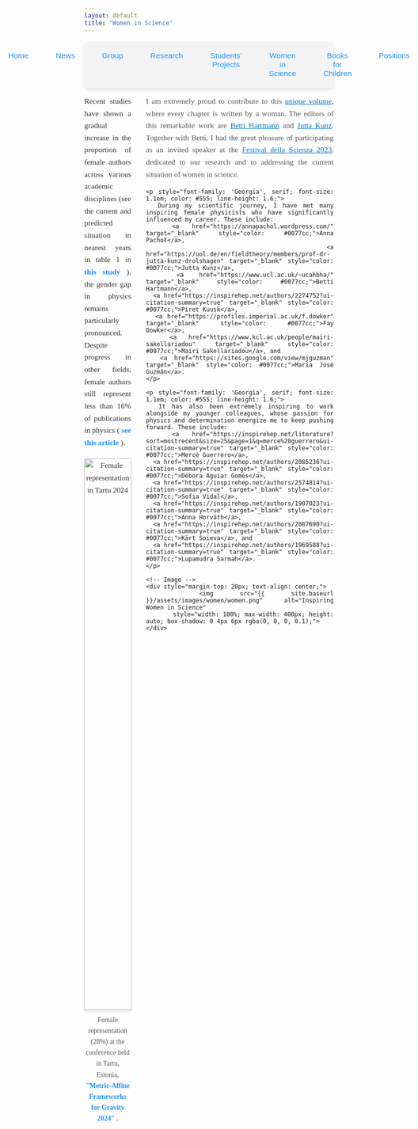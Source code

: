 ```yaml
---
layout: default
title: "Women in Science"
---
```


<nav style="background-color: #f4f4f4; padding: 10px; border-radius: 8px; box-shadow: 0 4px 6px rgba(0, 0, 0, 0.1);">
  <ul style="list-style: none; display: flex; justify-content: center; gap: 15px; padding: 0; margin: 0;">
    <li style="flex: 1; text-align: center;">
      <a href="{{ site.baseurl }}/" 
         style="text-decoration: none; color: #1e90ff; font-family: 'Arial', sans-serif; font-size: 1.1em; padding: 10px 20px; display: inline-block; border-radius: 6px; transition: background-color 0.3s;">
         Home
      </a>
    </li>
    <li style="flex: 1; text-align: center;">
      <a href="{{ site.baseurl }}/news/" 
         style="text-decoration: none; color: #1e90ff; font-family: 'Arial', sans-serif; font-size: 1.1em; padding: 10px 20px; display: inline-block; border-radius: 6px; transition: background-color 0.3s;">
         News
      </a>
    </li>
    <li style="flex: 1; text-align: center;">
      <a href="{{ site.baseurl }}/group/" 
         style="text-decoration: none; color: #1e90ff; font-family: 'Arial', sans-serif; font-size: 1.1em; padding: 10px 20px; display: inline-block; border-radius: 6px; transition: background-color 0.3s;">
         Group
      </a>
    </li>
    <li style="flex: 1; text-align: center;">
      <a href="{{ site.baseurl }}/research/" 
         style="text-decoration: none; color: #1e90ff; font-family: 'Arial', sans-serif; font-size: 1.1em; padding: 10px 20px; display: inline-block; border-radius: 6px; transition: background-color 0.3s;">
         Research
      </a>
    </li>
    <li style="flex: 1; text-align: center;">
      <a href="{{ site.baseurl }}/Students' projects/" 
         style="text-decoration: none; color: #1e90ff; font-family: 'Arial', sans-serif; font-size: 1.1em; padding: 10px 20px; display: inline-block; border-radius: 6px; transition: background-color 0.3s;">
         Students' Projects
      </a>
    </li>
    <li style="flex: 1; text-align: center;">
      <a href="{{ site.baseurl }}/women-in-science/" 
         style="text-decoration: none; color: #1e90ff; font-family: 'Arial', sans-serif; font-size: 1.1em; padding: 10px 20px; display: inline-block; border-radius: 6px; transition: background-color 0.3s;">
         Women in Science
      </a>
    </li>
    <li style="flex: 1; text-align: center;">
      <a href="{{ site.baseurl }}/books-for-children/" 
         style="text-decoration: none; color: #1e90ff; font-family: 'Arial', sans-serif; font-size: 1.1em; padding: 10px 20px; display: inline-block; border-radius: 6px; transition: background-color 0.3s;">
         Books for Children
      </a>
    </li>
    <li style="flex: 1; text-align: center;">
      <a href="{{ site.baseurl }}/positions/" 
         style="text-decoration: none; color: #1e90ff; font-family: 'Arial', sans-serif; font-size: 1.1em; padding: 10px 20px; display: inline-block; border-radius: 6px; transition: background-color 0.3s;">
         Positions
      </a>
    </li>
  </ul>
</nav>



<div style="display: flex; gap: 30px;">

  <!-- Lewa kolumna -->
  <div style="flex: 1; font-family: 'Georgia', serif; font-size: 1.1em; line-height: 1.6; color: #333; text-align: justify;">
    <p>Recent studies have shown a gradual increase in the proportion of female authors across various academic disciplines 
      (see the current and predicted situation in nearest years in table 1 in 
      <a href="https://journals.sagepub.com/doi/full/10.1177/08944393241270633?casa_token=0IT7D255A1kAAAAA%3AQWMreDZMmDFbyVa4xixtKhzC_QAdg5zXeReoB93lu3HT3pds0DxtgR-WB8C_G3M-AHqacRDSPQU1DA" 
         target="_blank" style="color: #1e90ff; text-decoration: none; font-weight: bold;">
         this study
      </a>), the gender gap in physics remains particularly pronounced. Despite progress in other fields, female authors 
      still represent less than 16% of publications in physics 
      (<a href="https://journals.plos.org/plosbiology/article?id=10.1371/journal.pbio.2004956&from=article_link" 
          target="_blank" style="color: #1e90ff; text-decoration: none; font-weight: bold;">
         see this article
      </a>).
    </p>
    <!-- Zdjęcie i podpis -->
    <div style="margin-top: 20px; text-align: center;">
     <img src="{{ site.baseurl }}/assets/images/women/tartu2014.jpg" alt="Female representation in Tartu 2024" 
     style="width: 100%; max-width: 600px; height: auto; box-shadow: 0 4px 6px rgba(0, 0, 0, 0.1);">
      <p style="font-family: 'Georgia', serif; font-size: 0.9em; color: #555; margin-top: 10px;">
        Female representation (28%) at the conference held in Tartu, Estonia, 
        <a href="http://geomgrav.fi.ut.ee/conf/maffgrav2024/" 
           target="_blank" style="color: #1e90ff; text-decoration: none; font-weight: bold;">
           "Metric-Affine Frameworks for Gravity 2024"
        </a>.
      </p>
    </div>
  </div>

 <!-- Right Column -->
  <div style="flex: 1; text-align: justify;">
    <p style="font-family: 'Georgia', serif; font-size: 1.1em; color: #555; line-height: 1.6;">
      I am extremely proud to contribute to this <a href="https://link.springer.com/book/10.1007/978-3-031-42096-2" target="_blank" style="color: #0077cc;">unique volume</a>, where every chapter is written by a woman. The editors of this remarkable work are 
      <a href="https://www.ucl.ac.uk/~ucahbha/" target="_blank" style="color: #0077cc;">Betti Hartmann</a> and 
      <a href="https://uol.de/en/fieldtheory/members/prof-dr-jutta-kunz-drolshagen" target="_blank" style="color: #0077cc;">Jutta Kunz</a>. 
      Together with Betti, I had the great pleasure of participating as an invited speaker at the 
      <a href="https://www.festivalscienza.it/edizione-2023" target="_blank" style="color: #0077cc;">Festival della Scienza 2023</a>, 
      dedicated to our research and to addressing the current situation of women in science.
    </p>

    <p style="font-family: 'Georgia', serif; font-size: 1.1em; color: #555; line-height: 1.6;">
      During my scientific journey, I have met many inspiring female physicists who have significantly influenced my career. These include: 
      <a href="https://annapachol.wordpress.com/" target="_blank" style="color: #0077cc;">Anna Pachoł</a>, 
      <a href="https://uol.de/en/fieldtheory/members/prof-dr-jutta-kunz-drolshagen" target="_blank" style="color: #0077cc;">Jutta Kunz</a>, 
      <a href="https://www.ucl.ac.uk/~ucahbha/" target="_blank" style="color: #0077cc;">Betti Hartmann</a>, 
      <a href="https://inspirehep.net/authors/2274752?ui-citation-summary=true" target="_blank" style="color: #0077cc;">Piret Kuusk</a>, 
      <a href="https://profiles.imperial.ac.uk/f.dowker" target="_blank" style="color: #0077cc;">Fay Dowker</a>, 
      <a href="https://www.kcl.ac.uk/people/mairi-sakellariadou" target="_blank" style="color: #0077cc;">Mairi Sakellariadou</a>, and 
      <a href="https://sites.google.com/view/mjguzman" target="_blank" style="color: #0077cc;">María José Guzmán</a>.
    </p>

    <p style="font-family: 'Georgia', serif; font-size: 1.1em; color: #555; line-height: 1.6;">
      It has also been extremely inspiring to work alongside my younger colleagues, whose passion for physics and determination energize me to keep pushing forward. These include: 
      <a href="https://inspirehep.net/literature?sort=mostrecent&size=25&page=1&q=merce%20guerrero&ui-citation-summary=true" target="_blank" style="color: #0077cc;">Mercè Guerrero</a>, 
      <a href="https://inspirehep.net/authors/2085236?ui-citation-summary=true" target="_blank" style="color: #0077cc;">Débora Aguiar Gomes</a>, 
      <a href="https://inspirehep.net/authors/2574814?ui-citation-summary=true" target="_blank" style="color: #0077cc;">Sofia Vidal</a>, 
      <a href="https://inspirehep.net/authors/1907023?ui-citation-summary=true" target="_blank" style="color: #0077cc;">Anna Horváth</a>, 
      <a href="https://inspirehep.net/authors/2087690?ui-citation-summary=true" target="_blank" style="color: #0077cc;">Kärt Soieva</a>, and 
      <a href="https://inspirehep.net/authors/1969588?ui-citation-summary=true" target="_blank" style="color: #0077cc;">Lupamudra Sarmah</a>.
    </p>

    <!-- Image -->
    <div style="margin-top: 20px; text-align: center;">
      <img src="{{ site.baseurl }}/assets/images/women/women.png" alt="Inspiring Women in Science" 
           style="width: 100%; max-width: 400px; height: auto; box-shadow: 0 4px 6px rgba(0, 0, 0, 0.1);">
    </div>
  </div>

</div>



